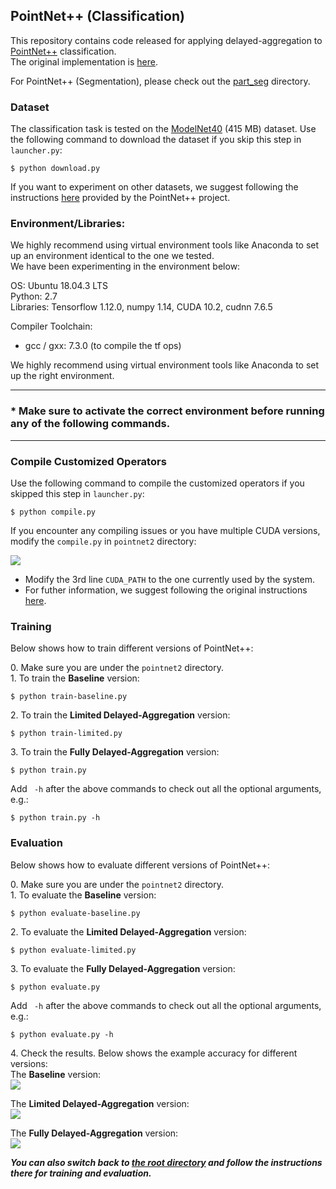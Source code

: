 ## PointNet++ (Classification)

This repository contains code released for applying delayed-aggregation to [PointNet++](https://arxiv.org/abs/1706.02413) classification. <br>
The original implementation is [here](https://github.com/charlesq34/pointnet2).

For PointNet++ (Segmentation), please check out the [part_seg](https://github.com/horizon-research/Efficient-Deep-Learning-for-Point-Clouds/tree/master/Networks/pointnet2/part_seg) directory.


### Dataset
The classification task is tested on the [ModelNet40](https://shapenet.cs.stanford.edu/media/modelnet40_ply_hdf5_2048.zip) (415 MB) dataset.
Use the following command to download the dataset if you skip this step in `launcher.py`:
```
$ python download.py
```
If you want to experiment on other datasets, we suggest following the instructions [here](https://github.com/charlesq34/pointnet2#prepare-your-own-data) provided by the PointNet++ project.


### Environment/Libraries:
We highly recommend using virtual environment tools like Anaconda to set up an environment identical to the one we tested. <br>
We have been experimenting in the environment below:

OS: Ubuntu 18.04.3 LTS <br>
Python: 2.7 <br>
Libraries: Tensorflow 1.12.0, numpy 1.14, CUDA 10.2, cudnn 7.6.5

Compiler Toolchain: 
- gcc / gxx: 7.3.0 (to compile the tf ops)

We highly recommend using virtual environment tools like Anaconda to set up the right environment.


---

### * Make sure to activate the correct environment before running any of the following commands.<br>

---

### Compile Customized Operators
Use the following command to compile the customized operators if you skipped this step in `launcher.py`:
```
$ python compile.py
```
If you encounter any compiling issues or you have multiple CUDA versions, modify the `compile.py` in `pointnet2` directory:

<img src="https://user-images.githubusercontent.com/18485088/88491154-00cd5e80-cf6f-11ea-85b7-257cb7ddb58f.jpg">

-	Modify the 3rd line `CUDA_PATH` to the one currently used by the system.
-	For futher information, we suggest following the original instructions [here](https://github.com/charlesq34/pointnet2#installation).


### Training

Below shows how to train different versions of PointNet++:

0\. Make sure you are under the ```pointnet2``` directory. <br>
1\. To train the **Baseline** version: <br>
```
$ python train-baseline.py
```

2\. To train the **Limited Delayed-Aggregation** version: <br>
```
$ python train-limited.py
```

3\. To train the **Fully Delayed-Aggregation** version: <br>
```
$ python train.py
```

Add ``` -h``` after the above commands to check out all the optional arguments, e.g.: <br>
```
$ python train.py -h
```

### Evaluation
Below shows how to evaluate different versions of PointNet++:

0\. Make sure you are under the ```pointnet2``` directory. <br>
1\. To evaluate the **Baseline** version: <br>
```
$ python evaluate-baseline.py
```

2\. To evaluate the **Limited Delayed-Aggregation** version: <br>
```
$ python evaluate-limited.py
```

3\. To evaluate the **Fully Delayed-Aggregation** version: <br>
```
$ python evaluate.py
```

Add ``` -h``` after the above commands to check out all the optional arguments, e.g.: <br>
```
$ python evaluate.py -h
```

4\. Check the results. Below shows the example accuracy for different versions: <br>
The **Baseline** version: <br>
<img src="https://user-images.githubusercontent.com/18485088/88491548-763a2e80-cf71-11ea-9528-246c131a6914.jpg">

The **Limited Delayed-Aggregation** version: <br>
<img src="https://user-images.githubusercontent.com/18485088/88491561-91a53980-cf71-11ea-98dc-c0cdff0e7789.jpg">

The **Fully Delayed-Aggregation** version: <br>
<img src="https://user-images.githubusercontent.com/18485088/88491587-b699ac80-cf71-11ea-9429-56bbd7c17be5.jpg">


***You can also switch back to [the root directory](https://github.com/horizon-research/Efficient-Deep-Learning-for-Point-Clouds) and follow the instructions there for training and evaluation.***
